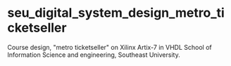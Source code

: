 # seu_digital_system_design_metro_ticketseller
Course design, "metro ticketseller" on Xilinx Artix-7 in VHDL
School of Information Science and engineering, Southeast University.
